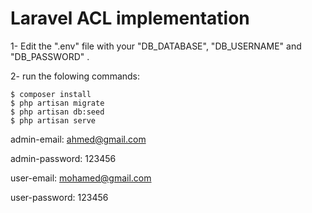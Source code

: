 # Laravel ACL implementation

1- Edit the ".env" file with your "DB_DATABASE", "DB_USERNAME" and "DB_PASSWORD" .

2- run the folowing commands:

	$ composer install
	$ php artisan migrate
	$ php artisan db:seed
	$ php artisan serve


admin-email: ahmed@gmail.com

admin-password: 123456


user-email: mohamed@gmail.com

user-password: 123456
